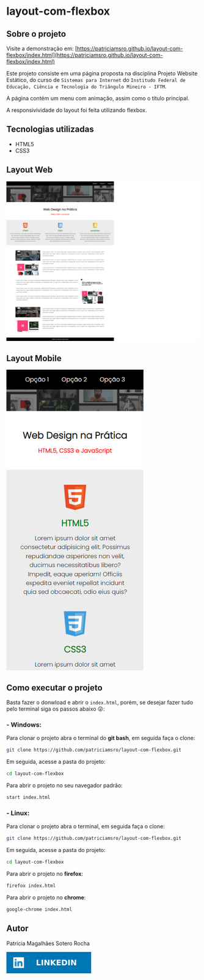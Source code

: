 # layout-com-flexbox

## Sobre o projeto

Visite a demonstração em: [https://patriciamsro.github.io/layout-com-flexbox/index.html](https://patriciamsro.github.io/layout-com-flexbox/index.html)

Este projeto consiste em uma página proposta na disciplina Projeto Website Estático, do curso de `Sistemas para Internet` do `Institudo Federal de Educação, Ciência e Tecnologia do Triângulo Mineiro - IFTM`. 

A página contém um menu com animação, assim como o título principal.

A responsivividade do layout foi feita utilizando flexbox.

## Tecnologias utilizadas

* HTML5
* CSS3

## Layout Web
![Página Web](repo-assets/pagina-web.png)

## Layout Mobile
![Página Mobile](repo-assets/pagina-mobile.png)

## Como executar o projeto

Basta fazer o donwload e abrir o `index.html`, porém, se desejar fazer tudo pelo terminal siga os passos abaixo :stuck_out_tongue_winking_eye:: 

### - Windows:

Para clonar o projeto abra o terminal do **git bash**, em seguida faça o clone:
```bash
git clone https://github.com/patriciamsro/layout-com-flexbox.git
```

Em seguida, acesse a pasta do projeto:
```bash
cd layout-com-flexbox
```

Para abrir o projeto no seu navegador padrão:
```bash
start index.html
```

### - Linux:

Para clonar o projeto abra o terminal, em seguida faça o clone:
```bash
git clone https://github.com/patriciamsro/layout-com-flexbox.git
```

Em seguida, acesse a pasta do projeto:
```bash
cd layout-com-flexbox
```

Para abrir o projeto no **firefox**:
```bash
firefox index.html
```

Para abrir o projeto no **chrome**:
```bash
google-chrome index.html
```

## Autor

Patrícia Magalhães Sotero Rocha

[![Linkedin](repo-assets/linkedin.svg)](https://www.linkedin.com/in/patr%C3%ADcia-sotero-71a803170/)